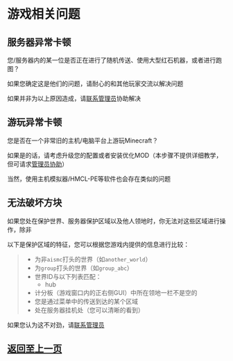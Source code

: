 # 游戏相关问题

## 服务器异常卡顿

您/服务器内的某一位是否正在进行了随机传送、使用大型红石机器，或者进行跑图？

如果您确定这是他们的问题，请耐心的和其他玩家交流以解决问题

如果并非为以上原因造成，请[联系管理员](../contact/)协助解决

## 游玩异常卡顿

您是否在一个非常旧的主机/电脑平台上游玩Minecraft？

如果是的话，请考虑升级您的配置或者安装优化MOD（本步骤不提供详细教学，但可请求[管理员协助](../contact/)）

当然，使用主机模拟器/HMCL-PE等软件也会存在类似的问题

## 无法破坏方块

如果您处在保护世界、服务器保护区域以及他人领地时，你无法对这些区域进行操作，除非

以下是保护区域的特征，您可以根据您游戏内提供的信息进行比较：

> - 为非`aismc`打头的世界（如`another_world`）
> - 为`group`打头的世界（如`group_abc`）
> - 世界ID与以下列表匹配：
>   - hub
> - 计分板（游戏窗口内的正右侧GUI）中所在领地一栏不是空的
> - 您是通过菜单中的传送到达的某个区域
> - 处在服务器挂机处（您可以清晰的看到）

如果您认为这不对劲，请[联系管理员](../contact/)

## [返回至上一页](./category.md)
